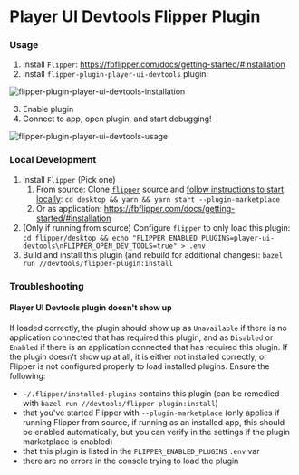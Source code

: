 # Player UI Devtools Flipper Plugin

### Usage

1. Install `Flipper`: https://fbflipper.com/docs/getting-started/#installation
2. Install `flipper-plugin-player-ui-devtools` plugin:

![flipper-plugin-player-ui-devtools-installation](https://user-images.githubusercontent.com/9255651/200982391-009255bc-7df1-43e9-82bb-6d93bce4942a.gif)

3. Enable plugin
4. Connect to app, open plugin, and start debugging!

![flipper-plugin-player-ui-devtools-usage](https://user-images.githubusercontent.com/9255651/200982468-b34cf54a-b0f2-45d7-a2a4-6c1b81d67844.gif)

### Local Development

1. Install `Flipper` (Pick one)
   1. From source: Clone [`flipper`](https://github.com/facebook/flipper) source and [follow instructions to start locally](https://fbflipper.com/docs/extending/dev-setup/#running-flipper-from-source-recommended): `cd desktop && yarn && yarn start --plugin-marketplace`
   2. Or as application: https://fbflipper.com/docs/getting-started/#installation
2. (Only if running from source) Configure `flipper` to only load this plugin: `cd flipper/desktop && echo "FLIPPER_ENABLED_PLUGINS=player-ui-devtools\nFLIPPER_OPEN_DEV_TOOLS=true" > .env`
3. Build and install this plugin (and rebuild for additional changes): `bazel run //devtools/flipper-plugin:install`

### Troubleshooting

#### Player UI Devtools plugin doesn't show up

If loaded correctly, the plugin should show up as `Unavailable` if there is no application connected that has required this plugin, and as `Disabled` or `Enabled` if there is an application connected that has required this plugin. If the plugin doesn't show up at all, it is either not installed correctly, or Flipper is not configured properly to load installed plugins. Ensure the following:

- `~/.flipper/installed-plugins` contains this plugin (can be remedied with `bazel run //devtools/flipper-plugin:install`)
- that you've started Flipper with `--plugin-marketplace` (only applies if running Flipper from source, if running as an installed app, this should be enabled automatically, but you can verify in the settings if the plugin marketplace is enabled)
- that this plugin is listed in the `FLIPPER_ENABLED_PLUGINS` `.env` var
- there are no errors in the console trying to load the plugin
